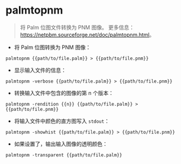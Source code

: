 # palmtopnm

> 将 Palm 位图文件转换为 PNM 图像。
> 更多信息：<https://netpbm.sourceforge.net/doc/palmtopnm.html>。

- 将 Palm 位图转换为 PNM 图像：

`palmtopnm {{path/to/file.palm}} > {{path/to/file.pnm}}`

- 显示输入文件的信息：

`palmtopnm -verbose {{path/to/file.palm}} > {{path/to/file.pnm}}`

- 转换输入文件中包含的图像的第 n 个版本：

`palmtopnm -rendition {{n}} {{path/to/file.palm}} > {{path/to/file.pnm}}`

- 将输入文件中颜色的直方图写入 `stdout`：

`palmtopnm -showhist {{path/to/file.palm}} > {{path/to/file.pnm}}`

- 如果设置了，输出输入图像的透明颜色：

`palmtopnm -transparent {{path/to/file.palm}}`